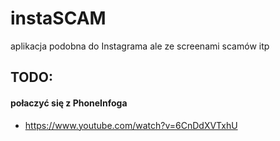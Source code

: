 # instaSCAM
aplikacja podobna do Instagrama ale ze screenami scamów itp


## TODO:
#### połaczyć się z PhoneInfoga
- https://www.youtube.com/watch?v=6CnDdXVTxhU
